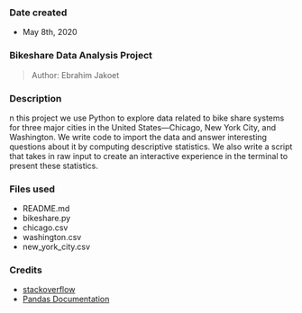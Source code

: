 ### Date created
- May 8th, 2020

### Bikeshare Data Analysis Project
> Author: Ebrahim Jakoet

### Description
n this project we use Python to explore data related to bike share systems for three major cities in the United States—Chicago, New York City, and Washington. We write code to import the data and answer interesting questions about it by computing descriptive statistics. We also write a script that takes in raw input to create an interactive experience in the terminal to present these statistics.

### Files used
- README.md
- bikeshare.py
- chicago.csv
- washington.csv
- new_york_city.csv

### Credits
- [stackoverflow](https://stackoverflow.com/)
- [Pandas Documentation](https://pandas.pydata.org/pandas-docs/stable/index.html)

